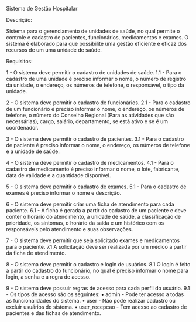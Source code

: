 Sistema de Gestão Hospitalar

Descrição:

Sistema para o gerenciamento de unidades de saúde, no qual permite o controle e cadastro de pacientes, funcionários, medicamentos e exames. O sistema é elaborado para que possibilite uma gestão eficiente e eficaz dos recursos de um uma unidade de saúde.

Requisitos:

1 - O sistema deve permitir o cadastro de unidades de saúde. 1.1 - Para o cadastro de uma unidade é preciso informar o nome, o número de registro da unidade, o endereço, os números de telefone, o responsável, o tipo da unidade.

2 - O sistema deve permitir o cadastro de funcionários. 2.1 - Para o cadastro de um funcionário é preciso informar o nome, o endereço, os números de telefone, o número do Conselho Regional (Para as atividades que são necessárias), cargo, salário, departamento, se está ativo e se é um coordenador.

3 - O sistema deve permitir o cadastro de pacientes. 3.1 - Para o cadastro de paciente é preciso informar o nome, o endereço, os números de telefone e a unidade de saúde.

4 - O sistema deve permitir o cadastro de medicamentos. 4.1 - Para o cadastro de medicamento é preciso informar o nome, o lote, fabricante, data de validade e a quantidade disponível.

5 - O sistema deve permitir o cadastro de exames. 5.1 - Para o cadastro de exames é preciso informar o nome e descrição.

6 - O sistema deve permitir criar uma ficha de atendimento para cada paciente. 6.1 - A ficha é gerada a partir do cadastro de um paciente e deve conter o horário do atendimento, a unidade de saúde, a classificação de prioridade, os sintomas, o horário da saída e um histórico com os responsáveis pelo atendimento e suas observações.

7 - O sistema deve permitir que seja solicitado exames e medicamentos para o paciente. 7.1 A solicitação deve ser realizada por um médico a partir da ficha de atendimento.

8 - O sistema deve permitir o cadastro e login de usuários. 8.1 O login é feito a partir do cadastro do funcionário, no qual é preciso informar o nome para login, a senha e a regra de acesso.

9 - O sistema deve possuir regras de acesso para cada perfil do usuário. 9.1 - Os tipos de acesso são os seguintes: • admin - Pode ter acesso a todas as funcionalidades do sistema. • user - Não pode realizar cadastro ou excluir usuários do sistema. • user_recepcao - Tem acesso ao cadastro de pacientes e das fichas de atendimento.

